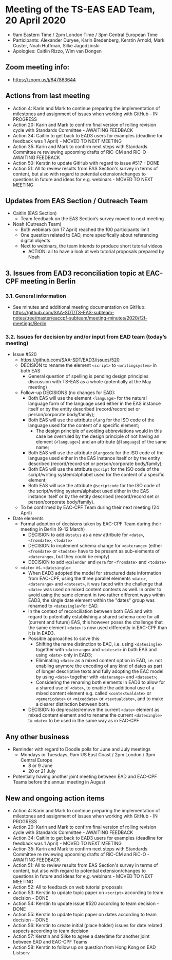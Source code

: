 # Meeting of the TS-EAS EAD Team, 20 April 2020
- 9am Eastern Time / 2pm London Time / 3pm Central European Time
- Participants: Alexander Duryee, Karin Bredenberg, Kerstin Arnold, Mark Custer, Noah Huffman, Silke Jagodzinski
- Apologies: Caitlin Rizzo, Wim van Dongen

## Zoom meeting info:
- https://zoom.us/j/847863644

## Actions from last meeting
- Action 4: Karin and Mark to continue preparing the implementation of milestones and assignment of issues when working with GitHub - IN PROGRESS
- Action 20: Karin and Mark to confirm final version of rolling revision cycle with Standards Committee - AWAITING FEEDBACK
- Action 34: Caitlin to get back to EAD3 users for examples (deadline for feedback was 1 April) - MOVED TO NEXT MEETING
- Action 35: Karin and Mark to confirm next steps with Standards Committee re reviewing upcoming drafts of RiC-CM and RiC-O - AWAITING FEEDBACK
- Action 50: Kerstin to update GitHub with regard to issue #517 - DONE
- Action 51: All to review results from EAS Section's survey in terms of content, but also with regard to potential extension/changes to questions in future and ideas for e.g. webinars - MOVED TO NEXT MEETING

## Updates from EAS Section / Outreach Team
- Caitlin (EAS Section)
  - Team feedback on the EAS Section’s survey moved to next meeting
- Noah (Outreach Team)
  - Both webinars (on 17 April) reached the 100 participants limit
  - One question related to EAD, more specifically about referencing digital objects
  - Next to webinars, the team intends to produce short tutorial videos
    - ACTION: all to have a look at web tutorial proposals prepared by Noah
  
## 3. Issues from EAD3 reconciliation topic at EAC-CPF meeting in Berlin
### 3.1. General information
- See minutes and additional meeting documentation on GitHub: https://github.com/SAA-SDT/TS-EAS-subteam-notes/tree/master/eaccpf-subteam/meeting-minutes/2020/f2f-meetings/Berlin

### 3.2. Issues for decision by and/or input from EAD team (today’s meeting)
- Issue #520
  - https://github.com/SAA-SDT/EAD3/issues/520
  - DECISION to rename the element `<script>` to `<writingsystem>` in both EAS
    - General question of spelling is pending design principles discussion with TS-EAS as a whole (potentially at the May meeting)
  - Follow-up DECISIONS (no changes for EAD):
    - Both EAS will use the element `<language>` for the natural language form of the language used either in the EAS instance itself or by the entity described (record/record set or person/corporate body/family);
    - Both EAS will use the attribute `@lang` for the ISO code of the language used  for the content of a specific element;
      - The design principle of avoiding abbreviations would in this case be overruled by the design principle of not having an element (`<language>`) and an attribute (`@language`) of the same name;
    - Both EAS will use the attribute `@langcode` for the ISO code of the language used either in the EAS instance itself or by the entity described (record/record set or person/corporate body/family);
    - Both EAS will use the attribute `@script` for the ISO code of the script/writing system/alphabet used for the content of a specific element;
    - Both EAS will use the attribute `@scriptcode` for the ISO code of the script/writing system/alphabet used either in the EAS instance itself or by the entity described (record/record set or person/corporate body/family).
  - To be confirmed by EAC-CPF Team during their next meeting (24 April)  
- Date elements 
  - Formal adoption of decisions taken by EAC-CPF Team during their meeting in Berlin (9-12 March)
    - DECISION to add `@status` as a new attribute for `<date>`, `<fromdate>`, `<todate>`
    - DECISION to implement schema change for `<daterange>` (either `<fromdate>` or `<todate>` have to be present as sub-elements of `<daterange>`, but they could be empty)
    - DECISION to add `@calendar` and `@era` for `<fromdate>` and `<todate>`
  - `<date>` vs. `<datesingle>`
    - When EAD3 adopted the model for structured date information from EAC-CPF, using the three parallel elements `<date>`, `<daterange>` and `<dateset>`, it was faced with the challenge that `<date>` was used on mixed content contexts as well. In order to avoid using the same element in two rather different ways within EAD3, the single date element within the "dates" group was renamed to `<datesingle>`for EAD.
    - In the context of reconciliation between both EAS and with regard to potentially establishing a shared schema core for all (current and future) EAS, this however poses the challenge that the same element `<date>` is now used differently in EAC-CPF than it is in EAD3.
    - Possible approaches to solve this:
      - Shifting the name distinction to EAC, i.e. using `<datesingle>` together with `<daterange>` and `<dateset>` in both EAS and using `<date>` only in EAD3;
      - Eliminating `<date>` as a mixed content option in EAD, i.e. not enabling anymore the encoding of any kind of dates as part of longer descriptive texts and fully adopting the EAC model by using `<date>` together with `<daterange>` and `<dateset>`;
      - Considering the renaming both elements in EAD3 to allow for a shared use of `<date>`, to enable the additional use of a mixed content element e.g. called `<contextualdate>` or `<genericdate>` or `<mixeddate>` or `<textualdate>`, and to make a clearer distinction between both.
    - DECISION to deprecate/remove the current `<date>` element as mixed content element and to rename the current `<datesingle>` to `<date>` to be used in the same way as in EAC-CPF

## Any other business
- Reminder with regard to Doodle polls for June and July meetings
  - Mondays or Tuesdays, 9am US East Coast / 2pm London / 3pm Central Europe
    - 8 or 9 June
    - 20 or 21 July
- Potentially having another joint meeting between EAD and EAC-CPF Teams before the annual meeting in August    

## New and ongoing action items
- Action 4: Karin and Mark to continue preparing the implementation of milestones and assignment of issues when working with GitHub - IN PROGRESS
- Action 20: Karin and Mark to confirm final version of rolling revision cycle with Standards Committee - AWAITING FEEDBACK
- Action 34: Caitlin to get back to EAD3 users for examples (deadline for feedback was 1 April) - MOVED TO NEXT MEETING
- Action 35: Karin and Mark to confirm next steps with Standards Committee re reviewing upcoming drafts of RiC-CM and RiC-O - AWAITING FEEDBACK
- Action 51: All to review results from EAS Section's survey in terms of content, but also with regard to potential extension/changes to questions in future and ideas for e.g. webinars - MOVED TO NEXT MEETING
- Action 52: All to feedback on web tutorial proposals
- Action 53: Kerstin to update topic paper on `<script>` according to team decision - DONE
- Action 54: Kerstin to update issue #520 according to team decision - DONE
- Action 55: Kerstin to update topic paper on dates according to team decision - DONE
- Action 56: Kerstin to create initial (place holder) issues for date related aspects according to team decision
- Action 57: Kerstin and Silke to agree a date/time for another joint between EAD and EAC-CPF Teams
- Action 58: Kerstin to follow up on question from Hong Kong on EAD Listserv
